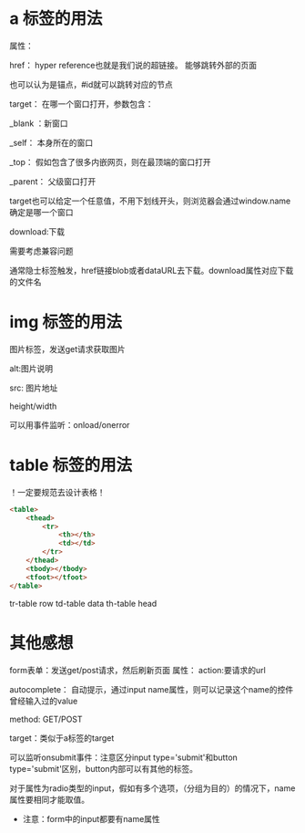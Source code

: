 # a 标签的用法

属性：

href： hyper reference也就是我们说的超链接。 能够跳转外部的页面

也可以认为是锚点，#id就可以跳转对应的节点

target： 在哪一个窗口打开，参数包含：

_blank ：新窗口

_self： 本身所在的窗口

_top： 假如包含了很多内嵌网页，则在最顶端的窗口打开

_parent： 父级窗口打开

target也可以给定一个任意值，不用下划线开头，则浏览器会通过window.name确定是哪一个窗口

download:下载

需要考虑兼容问题

通常隐士标签触发，href链接blob或者dataURL去下载。download属性对应下载的文件名

# img 标签的用法
图片标签，发送get请求获取图片

alt:图片说明

src: 图片地址

height/width

可以用事件监听：onload/onerror

# table 标签的用法

！一定要规范去设计表格！

```html
<table>
    <thead>
        <tr>
            <th></th>
            <td></td>
        </tr>
    </thead>
    <tbody></tbody>
    <tfoot></tfoot>
</table>
```
tr-table row
td-table data
th-table head

# 其他感想

form表单：发送get/post请求，然后刷新页面
属性：
action:要请求的url

autocomplete： 自动提示，通过input name属性，则可以记录这个name的控件曾经输入过的value

method: GET/POST

target：类似于a标签的target

可以监听onsubmit事件：注意区分input type='submit'和button type='submit'区别，button内部可以有其他的标签。


对于属性为radio类型的input，假如有多个选项，（分组为目的）的情况下，name属性要相同才能取值。

* 注意：form中的input都要有name属性